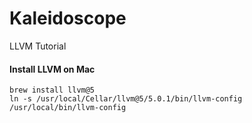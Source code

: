 # Kaleidoscope
LLVM Tutorial

#### Install LLVM on Mac

```
brew install llvm@5
ln -s /usr/local/Cellar/llvm@5/5.0.1/bin/llvm-config /usr/local/bin/llvm-config
```
